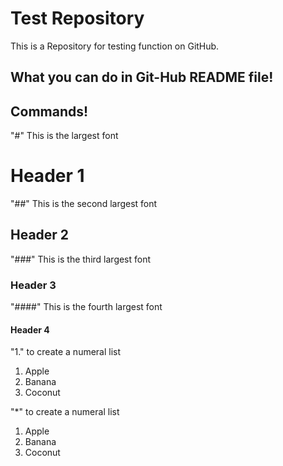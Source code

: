 # Test Repository
This is a Repository for testing function on GitHub.

## What you can do in Git-Hub README file!

## Commands!

"#" This is the largest font
# Header 1

"##" This is the second largest font
## Header 2

"###" This is the third largest font
### Header 3

"####" This is the fourth largest font
#### Header 4

"1." to create a numeral list
1. Apple
2. Banana
3. Coconut

"*" to create a numeral list
1. Apple
2. Banana
3. Coconut
